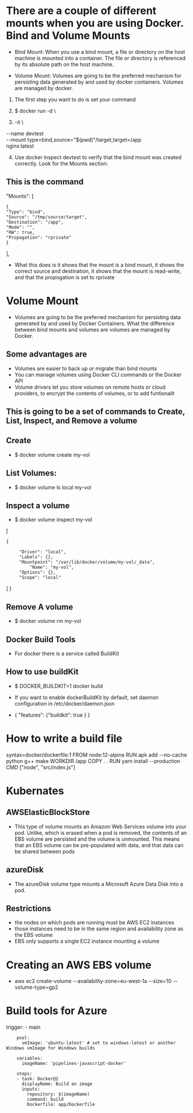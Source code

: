 

# There are a couple of different mounts when you are using Docker. Bind and Volume Mounts

* Bind Mount: When you use a bind mount, a file or directory on the host machine is mounted into a container. The file or directory is referenced by its absolute path on the host machine.


* Volume Mount: Volumes are going to be the preferred mechanism for persisting data generated by and used by docker
containers. Volumes are managed by docker.


1. The first step you want to do is set your command

2. $ docker run -d \

3. -it \

--name devtest \
--mount type=bind,source="$(pwd)"/target,target=/app \
nginx:latest 

4. Use docker inspect devtest to verify that the bind mount was created correctly. Look for the Mounts section:

## This is the command

"Mounts": [

    {
	"Type": "bind",
	"Source": "/tmp/source/target",
	"Destination": "/app",
	"Mode": "",
	"RW": true,
	"Propagation": "rprivate"
    }
],

* What this does is it shows that the mount is a bind mount, it shows the  correct source and destination,
it shows that the mount is read-write, and that the propogation is set to rprivate



# Volume Mount

* Volumes are going to be the preferred mechanism for persisting data generated by and used by Docker Containers. What
the difference between bind mounts and volumes are volumes are managed by Docker.

## Some advantages are

- Volumes are easier to back up or migrate than bind mounts
- You can manage volumes using Docker CLI commands or the Docker API
- Volume drivers let you store volumes on remote hosts or cloud providers, to encrypt the contents of volumes, or to add funtionalit

## This is going to be a set of commands to Create, List, Inspect, and Remove a volume



## Create

* $ docker volume create my-vol


## List Volumes:

* $ docker volume ls
local             my-vol



## Inspect a volume

* $ docker volume inspect my-vol

[ 


	{ 

	     "Driver": "local",
	     "Labels": {},
	     "Mountpoint": "/var/lib/docker/volume/my-vol/_data",
             "Name": "my-vol",
	     "Options": {},
   	     "Scope": "local"
]       }



## Remove A volume

* $ docker volume rm my-vol




## Docker Build Tools


* For docker there is a service called BuildKit



## How to use buildKit

* $ DOCKER_BUILDKIT=1 docker build

* If you want to enable dockerBuildKit by default, set daemon configuration in /etc/docker/daemon.json
- { "features": {"buildkit": true } }

 
# How to write a build file


 syntax=docker/dockerfile:1
 FROM node:12-alpine
 RUN apk add --no-cache python g++ make
 WORKDIR /app
 COPY . . 
 RUN yarn install --production
 CMD ["node", "src/index.js"]






# Kubernates

## AWSElasticBlockStore
- This type of volume mounts an Amazon Web Services volume into your pod. Unlike, which is erased when a pod is removed,
the contents of an EBS volume are persisted and the volume is unmounted. This means that an EBS volume can be pre-populated with data, and that data can be shared between pods

## azureDisk
- The azureDisk volume type mounts a Microsoft Azure Data Disk into a pod.


## Restrictions 
- the nodes on which pods are running must be AWS EC2 instances
- those instances need to be in the same region and availability zone as the EBS volume
- EBS only supports a single EC2 instance mounting a volume


# Creating an AWS EBS volume

* aws ec2 create-volume --availability-zone=eu-west-1a --size=10 --volume-type=gp2

# Build tools for Azure

  trigger:
        - main

        pool:
          vmImage: 'ubuntu-latest' # set to windows-latest or another Windows vmImage for Windows builds

        variables:
          imageName: 'pipelines-javascript-docker'

        steps:
        - task: Docker@2
          displayName: Build an image
          inputs:
            repository: $(imageName)
            command: build
            Dockerfile: app/Dockerfile
